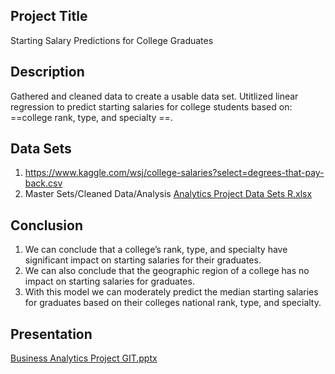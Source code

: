 ## Project Title
   Starting Salary Predictions for College Graduates
## Description
   Gathered and cleaned data to create a usable data set. Utitlized linear regression to predict starting salaries for college students based on:
==college rank, type, and specialty ==.
## Data Sets
   1. https://www.kaggle.com/wsj/college-salaries?select=degrees-that-pay-back.csv
   2. Master Sets/Cleaned Data/Analysis [Analytics Project Data Sets R.xlsx](https://github.com/abconrad621/hello-world/files/8166180/Analytics.Project.Data.Sets.R.xlsx)
## Conclusion
   1. We can conclude that a college’s rank, type, and specialty have significant impact on starting salaries for their graduates. 
   2. We can also conclude that the geographic region of a college has no impact on starting salaries for graduates.
   3. With this model we can moderately predict the median starting salaries for graduates based on their colleges national rank, type, and specialty.
## Presentation
   [Business Analytics Project GIT.pptx](https://github.com/abconrad621/hello-world/files/8166177/Business.Analytics.Project.GIT.pptx)
